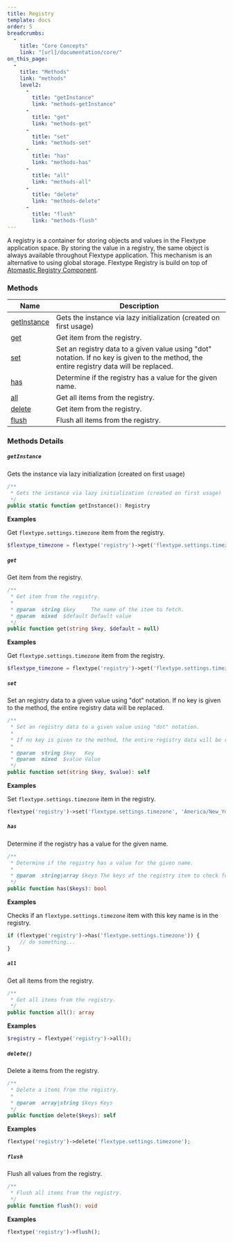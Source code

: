 ```yaml
---
title: Registry
template: docs
order: 5
breadcrumbs:
  -
    title: "Core Concepts"
    link: "[url]/documentation/core/"
on_this_page:
  -
    title: "Methods"
    link: "methods"
    level2:
      -
        title: "getInstance"
        link: "methods-getInstance"
      -
        title: "get"
        link: "methods-get"
      -
        title: "set"
        link: "methods-set"
      -
        title: "has"
        link: "methods-has"
      -
        title: "all"
        link: "methods-all"
      -
        title: "delete"
        link: "methods-delete"
      -
        title: "flush"
        link: "methods-flush"
---
```


A registry is a container for storing objects and values in the Flextype application space. By storing the value in a registry, the same object is always available throughout Flextype application. This mechanism is an alternative to using global storage. Flextype Registry is build on top of [Atomastic Registry Component](https://github.com/atomastic/registry).

### <a name="methods"></a> Methods

<table>
    <thead>
        <tr>
            <th>Name</th>
            <th>Description</th>
        </tr>
    </thead>
    <tbody>
        <tr>
            <td><a href="#methods-getInstance">getInstance</a></td>
            <td>Gets the instance via lazy initialization (created on first usage)</td>
        </tr>
        <tr>
            <td><a href="#methods-get">get</a></td>
            <td>Get item from the registry.</td>
        </tr>
        <tr>
            <td><a href="#methods-set">set</a></td>
            <td>Set an registry data to a given value using "dot" notation. If no key is given to the method, the entire registry data will be replaced.</td>
        </tr>
        <tr>
            <td><a href="#methods-has">has</a></td>
            <td>Determine if the registry has a value for the given name.</td>
        </tr>
        <tr>
            <td><a href="#methods-all">all</a></td>
            <td>Get all items from the registry.</td>
        </tr>
        <tr>
            <td><a href="#methods-delete">delete</a></td>
            <td>Get item from the registry.</td>
        </tr>
        <tr>
            <td><a href="#methods-flush">flush</a></td>
            <td>Flush all items from the registry.</td>
        </tr>
    </tbody>
</table>

### Methods Details

##### <a name="methods-getInstance"></a> `getInstance`

Gets the instance via lazy initialization (created on first usage)

```php
/**
 * Gets the instance via lazy initialization (created on first usage)
 */
public static function getInstance(): Registry
```

**Examples**

Get `flextype.settings.timezone` item from the registry.

```php
$flextype_timezone = flextype('registry')->get('flextype.settings.timezone');
```

##### <a name="methods-get"></a> `get`

Get item from the registry.

```php
/**
 * Get item from the registry.
 *
 * @param  string $key     The name of the item to fetch.
 * @param  mixed  $default Default value
 */
public function get(string $key, $default = null)
```

**Examples**

Get `flextype.settings.timezone` item from the registry.

```php
$flextype_timezone = flextype('registry')->get('flextype.settings.timezone');
```

##### <a name="methods-set"></a> `set`

Set an registry data to a given value using "dot" notation. If no key is given to the method, the entire registry data will be replaced.

```php
/**
 * Set an registry data to a given value using "dot" notation.
 *
 * If no key is given to the method, the entire registry data will be replaced.
 *
 * @param  string $key   Key
 * @param  mixed  $value Value
 */
public function set(string $key, $value): self
```

**Examples**

Set `flextype.settings.timezone` item in the registry.

```php
flextype('registry')->set('flextype.settings.timezone', 'America/New_York');
```

##### <a name="methods-has"></a> `has`

Determine if the registry has a value for the given name.

```php
/**
 * Determine if the registry has a value for the given name.
 *
 * @param  string|array $keys The keys of the registry item to check for existence.
 */
public function has($keys): bool
```

**Examples**

Checks if an `flextype.settings.timezone` item with this key name is in the registry.

```php
if (flextype('registry')->has('flextype.settings.timezone')) {
    // do something...
}
```

##### <a name="methods-all"></a> `all`

Get all items from the registry.

```php
/**
 * Get all items from the registry.
 */
public function all(): array
```

**Examples**

```php
$registry = flextype('registry')->all();
```

##### <a name="methods-delete"></a> `delete()`

Delete a items from the registry.

```php
/**
 * Delete a items from the registry.
 *
 * @param  array|string $keys Keys
 */
public function delete($keys): self
```

**Examples**

```php
flextype('registry')->delete('flextype.settings.timezone');
```

##### <a name="methods-flush"></a> `flush`

Flush all values from the registry.

```php
/**
 * Flush all items from the registry.
 */
public function flush(): void
```

**Examples**

```php
flextype('registry')->flush();
```
